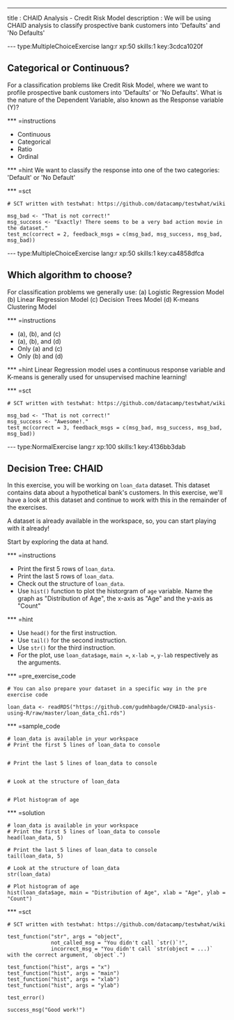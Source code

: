 ---
title       : CHAID Analysis - Credit Risk Model
description : We will be using CHAID analysis to classify prospective bank customers into 'Defaults' and 'No Defaults'


--- type:MultipleChoiceExercise lang:r xp:50 skills:1 key:3cdca1020f
## Categorical or Continuous?

For a classification problems like Credit Risk Model, where we want to profile prospective bank customers into 'Defaults' or 'No Defaults'. What is the nature of the Dependent Variable, also known as the Response variable (Y)?

*** =instructions
- Continuous
- Categorical
- Ratio
- Ordinal

*** =hint
We want to classify the response into one of the two categories: 'Default' or 'No Default'

*** =sct
```{r}
# SCT written with testwhat: https://github.com/datacamp/testwhat/wiki

msg_bad <- "That is not correct!"
msg_success <- "Exactly! There seems to be a very bad action movie in the dataset."
test_mc(correct = 2, feedback_msgs = c(msg_bad, msg_success, msg_bad, msg_bad))
```

--- type:MultipleChoiceExercise lang:r xp:50 skills:1 key:ca4858dfca
## Which algorithm to choose?

For classification problems we generally use:
(a) Logistic Regression Model
(b) Linear Regression Model
(c) Decision Trees Model
(d) K-means Clustering Model

*** =instructions
- (a), (b), and (c)
- (a), (b), and (d)
- Only (a) and (c)
- Only (b) and (d)

*** =hint
Linear Regression model uses a continuous response variable and K-means is generally used for unsupervised machine learning!

*** =sct
```{r}
# SCT written with testwhat: https://github.com/datacamp/testwhat/wiki

msg_bad <- "That is not correct!"
msg_success <- "Awesome!."
test_mc(correct = 3, feedback_msgs = c(msg_bad, msg_success, msg_bad, msg_bad))
```

--- type:NormalExercise lang:r xp:100 skills:1 key:4136bb3dab
## Decision Tree: CHAID

In this exercise, you will be working on `loan_data` dataset. This dataset contains data about a hypothetical bank's customers. In this exercise, we'll have a look at this dataset and continue to work with this in the remainder of the exercises.

A dataset is already available in the workspace, so, you can start playing with it already!

Start by exploring the data at hand. 

*** =instructions
- Print the first 5 rows of `loan_data`.
- Print the last 5 rows of `loan_data`.
- Check out the structure of `loan_data`.
- Use `hist()` function to plot the historgram of `age` variable. Name the graph as "Distribution of Age", the x-axis as "Age" and the y-axis as "Count" 

*** =hint
- Use `head()` for the first instruction.
- Use `tail()` for the second instruction.
- Use `str()` for the third instruction.
- For the plot, use `loan_data$age`, `main =`, `x-lab =`, `y-lab` respectively as the arguments.

*** =pre_exercise_code
```{r}
# You can also prepare your dataset in a specific way in the pre exercise code

loan_data <- readRDS("https://github.com/gudmhbagde/CHAID-analysis-using-R/raw/master/loan_data_ch1.rds")

```

*** =sample_code
```{r}
# loan_data is available in your workspace
# Print the first 5 lines of loan_data to console


# Print the last 5 lines of loan_data to console


# Look at the structure of loan_data


# Plot histogram of age

```

*** =solution
```{r}
# loan_data is available in your workspace
# Print the first 5 lines of loan_data to console
head(loan_data, 5)

# Print the last 5 lines of loan_data to console
tail(loan_data, 5)

# Look at the structure of loan_data
str(loan_data)

# Plot histogram of age
hist(loan_data$age, main = "Distribution of Age", xlab = "Age", ylab = "Count")
```

*** =sct
```{r}
# SCT written with testwhat: https://github.com/datacamp/testwhat/wiki

test_function("str", args = "object",
              not_called_msg = "You didn't call `str()`!",
              incorrect_msg = "You didn't call `str(object = ...)` with the correct argument, `object`.")

test_function("hist", args = "x")
test_function("hist", args = "main")
test_function("hist", args = "xlab")
test_function("hist", args = "ylab")

test_error()

success_msg("Good work!")
```
